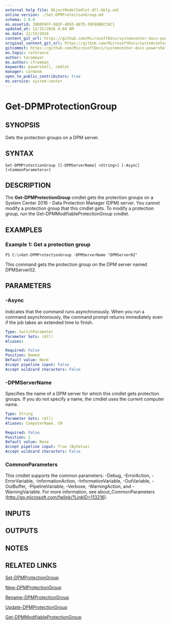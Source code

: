 ```yaml
---
external help file: ObjectModelCmdlet.dll-Help.xml
online version: ./Set-DPMProtectionGroup.md
schema: 2.0.0
ms.assetid: 39D0F0FF-982F-4D93-887D-39F69BECC0C1
updated_at: 12/15/2016 4:04 AM
ms.date: 12/15/2016
content_git_url: https://github.com/MicrosoftDocs/systemcenter-docs-powershell/blob/master/systemcenter-cmdlets/SystemCenter2016/DataProtectionManager/vlatest/Get-DPMProtectionGroup.md
original_content_git_url: https://github.com/MicrosoftDocs/systemcenter-docs-powershell/blob/master/systemcenter-cmdlets/SystemCenter2016/DataProtectionManager/vlatest/Get-DPMProtectionGroup.md
gitcommit: https://github.com/MicrosoftDocs/systemcenter-docs-powershell/blob/7df4508c7b907a214e6a8eca76037b06065ef078/systemcenter-cmdlets/SystemCenter2016/DataProtectionManager/vlatest/Get-DPMProtectionGroup.md
ms.topic: reference
author: tarameyer
ms.author: cfreeman
keywords: powershell, cmdlet
manager: carmonm
open_to_public_contributors: true
ms.service: system-center
---
```


# Get-DPMProtectionGroup

## SYNOPSIS
Gets the protection groups on a DPM server.

## SYNTAX

```
Get-DPMProtectionGroup [[-DPMServerName] <String>] [-Async] [<CommonParameters>]
```

## DESCRIPTION
The **Get-DPMProtectionGroup** cmdlet gets the protection groups on a System Center 2016 - Data Protection Manager (DPM) server.
You cannot modify a protection group that this cmdlet gets.
To modify a protection group, run the Get-DPMModifiableProtectionGroup cmdlet.

## EXAMPLES

### Example 1: Get a protection group
```
PS C:\>Get-DPMProtectionGroup -DPMServerName "DPMServer02"
```

This command gets the protection group on the DPM server named DPMServer02.

## PARAMETERS

### -Async
Indicates that the command runs asynchronously.
When you run a command asynchronously, the command prompt returns immediately even if the job takes an extended time to finish.

```yaml
Type: SwitchParameter
Parameter Sets: (All)
Aliases: 

Required: False
Position: Named
Default value: None
Accept pipeline input: False
Accept wildcard characters: False
```

### -DPMServerName
Specifies the name of a DPM server for which this cmdlet gets protection groups.
If you do not specify a name, the cmdlet uses the current computer name.

```yaml
Type: String
Parameter Sets: (All)
Aliases: ComputerName, CN

Required: False
Position: 1
Default value: None
Accept pipeline input: True (ByValue)
Accept wildcard characters: False
```

### CommonParameters
This cmdlet supports the common parameters: -Debug, -ErrorAction, -ErrorVariable, -InformationAction, -InformationVariable, -OutVariable, -OutBuffer, -PipelineVariable, -Verbose, -WarningAction, and -WarningVariable. For more information, see about_CommonParameters (http://go.microsoft.com/fwlink/?LinkID=113216).

## INPUTS

## OUTPUTS

## NOTES

## RELATED LINKS

[Set-DPMProtectionGroup](xref:SystemCenter2016/DataProtectionManager/vlatest/Set-DPMProtectionGroup.md)

[New-DPMProtectionGroup](xref:SystemCenter2016/DataProtectionManager/vlatest/New-DPMProtectionGroup.md)

[Rename-DPMProtectionGroup](xref:SystemCenter2016/DataProtectionManager/vlatest/Rename-DPMProtectionGroup.md)

[Update-DPMProtectionGroup](xref:SystemCenter2016/DataProtectionManager/vlatest/Update-DPMProtectionGroup.md)

[Get-DPMModifiableProtectionGroup](xref:SystemCenter2016/DataProtectionManager/vlatest/Get-DPMModifiableProtectionGroup.md)

